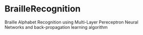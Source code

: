 BrailleRecognition
==================

Braille Alphabet Recognition using Multi-Layer Pereceptron Neural Networks and back-propagation learning algorithm
